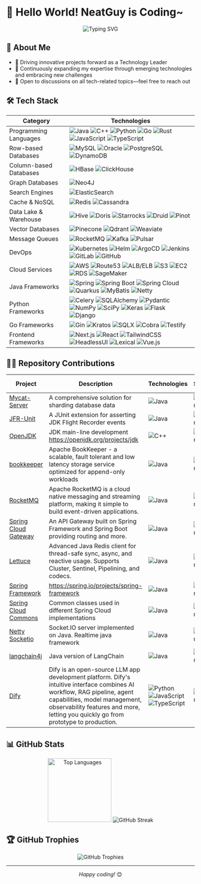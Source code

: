 # 👋 Hello World! NeatGuy is Coding~

<div align="center">
  <img src="https://readme-typing-svg.herokuapp.com?font=Fira+Code&pause=1000&color=36BCF7&center=true&vCenter=true&width=635&lines=Passionate+Technology+Leader+and+Developer;Always+Learning+and+Challenging" alt="Typing SVG" />
</div>

## 💫 About Me

- 🔭 Driving innovative projects forward as a Technology Leader
- 🌱 Continuously expanding my expertise through emerging technologies and embracing new challenges
- 💬 Open to discussions on all tech-related topics—feel free to reach out

## 🛠️ Tech Stack

| Category | Technologies |
|----------|-------------|
| Programming Languages | ![Java](https://img.shields.io/badge/-Java-007396?style=flat-square&logo=java&logoColor=white) ![C++](https://img.shields.io/badge/-C++-00599C?style=flat-square&logo=cplusplus&logoColor=white) ![Python](https://img.shields.io/badge/-Python-3776AB?style=flat-square&logo=python&logoColor=white) ![Go](https://img.shields.io/badge/-Go-00ADD8?style=flat-square&logo=go&logoColor=white) ![Rust](https://img.shields.io/badge/-Rust-000000?style=flat-square&logo=rust&logoColor=white) ![JavaScript](https://img.shields.io/badge/-JavaScript-F7DF1E?style=flat-square&logo=javascript&logoColor=black) ![TypeScript](https://img.shields.io/badge/-TypeScript-3178C6?style=flat-square&logo=typescript&logoColor=white) |
| Row-based Databases | ![MySQL](https://img.shields.io/badge/-MySQL-4479A1?style=flat-square&logo=mysql&logoColor=white) ![Oracle](https://img.shields.io/badge/-Oracle-F80000?style=flat-square&logo=oracle&logoColor=white) ![PostgreSQL](https://img.shields.io/badge/-PostgreSQL-336791?style=flat-square&logo=postgresql&logoColor=white) ![DynamoDB](https://img.shields.io/badge/-DynamoDB-4053D6?style=flat-square&logo=amazon-dynamodb&logoColor=white) |
| Column-based Databases | ![HBase](https://img.shields.io/badge/-HBase-D22128?style=flat-square&logo=apache&logoColor=white) ![ClickHouse](https://img.shields.io/badge/-ClickHouse-FFCC01?style=flat-square&logo=clickhouse&logoColor=black) |
| Graph Databases | ![Neo4J](https://img.shields.io/badge/-Neo4J-008CC1?style=flat-square&logo=neo4j&logoColor=white) |
| Search Engines | ![ElasticSearch](https://img.shields.io/badge/-ElasticSearch-005571?style=flat-square&logo=elasticsearch&logoColor=white) |
| Cache & NoSQL | ![Redis](https://img.shields.io/badge/-Redis-DC382D?style=flat-square&logo=redis&logoColor=white) ![Cassandra](https://img.shields.io/badge/-Cassandra-1287B1?style=flat-square&logo=apache-cassandra&logoColor=white) |
| Data Lake & Warehouse | ![Hive](https://img.shields.io/badge/-Hive-FDEE21?style=flat-square&logo=apache-hive&logoColor=black) ![Doris](https://img.shields.io/badge/-Doris-00BFFF?style=flat-square&logo=apache&logoColor=white) ![Starrocks](https://img.shields.io/badge/-Starrocks-0078D4?style=flat-square&logo=starrocks&logoColor=white) ![Druid](https://img.shields.io/badge/-Druid-29F1FB?style=flat-square&logo=apache-druid&logoColor=black) ![Pinot](https://img.shields.io/badge/-Pinot-E95420?style=flat-square&logo=apache&logoColor=white) |
| Vector Databases | ![Pinecone](https://img.shields.io/badge/-Pinecone-000000?style=flat-square&logo=pinecone&logoColor=white) ![Qdrant](https://img.shields.io/badge/-Qdrant-5A29E4?style=flat-square&logo=qdrant&logoColor=white) ![Weaviate](https://img.shields.io/badge/-Weaviate-3F51B5?style=flat-square&logo=weaviate&logoColor=white) |
| Message Queues | ![RocketMQ](https://img.shields.io/badge/-RocketMQ-D77310?style=flat-square&logo=apache-rocketmq&logoColor=white) ![Kafka](https://img.shields.io/badge/-Kafka-231F20?style=flat-square&logo=apache-kafka&logoColor=white) ![Pulsar](https://img.shields.io/badge/-Pulsar-188FFF?style=flat-square&logo=apache-pulsar&logoColor=white) |
| DevOps | ![Kubernetes](https://img.shields.io/badge/-Kubernetes-326CE5?style=flat-square&logo=kubernetes&logoColor=white) ![Helm](https://img.shields.io/badge/-Helm-0F1689?style=flat-square&logo=helm&logoColor=white) ![ArgoCD](https://img.shields.io/badge/-ArgoCD-EF7B4D?style=flat-square&logo=argo&logoColor=white) ![Jenkins](https://img.shields.io/badge/-Jenkins-D24939?style=flat-square&logo=jenkins&logoColor=white) ![GitLab](https://img.shields.io/badge/-GitLab-FCA121?style=flat-square&logo=gitlab&logoColor=white) ![GitHub](https://img.shields.io/badge/-GitHub-181717?style=flat-square&logo=github&logoColor=white) |
| Cloud Services | ![AWS](https://img.shields.io/badge/-AWS-232F3E?style=flat-square&logo=amazon-aws&logoColor=white) ![Route53](https://img.shields.io/badge/-Route53-8C4FFF?style=flat-square&logo=amazon-aws&logoColor=white) ![ALB/ELB](https://img.shields.io/badge/-ALB/ELB-FF9900?style=flat-square&logo=amazon-aws&logoColor=white) ![S3](https://img.shields.io/badge/-S3-569A31?style=flat-square&logo=amazon-s3&logoColor=white) ![EC2](https://img.shields.io/badge/-EC2-FF9900?style=flat-square&logo=amazon-ec2&logoColor=white) ![RDS](https://img.shields.io/badge/-RDS-527FFF?style=flat-square&logo=amazon-aws&logoColor=white) ![SageMaker](https://img.shields.io/badge/-SageMaker-FF9900?style=flat-square&logo=amazon-aws&logoColor=white) |
| Java Frameworks | ![Spring](https://img.shields.io/badge/-Spring-6DB33F?style=flat-square&logo=spring&logoColor=white) ![Spring Boot](https://img.shields.io/badge/-Spring%20Boot-6DB33F?style=flat-square&logo=spring-boot&logoColor=white) ![Spring Cloud](https://img.shields.io/badge/-Spring%20Cloud-6DB33F?style=flat-square&logo=spring&logoColor=white) ![Quarkus](https://img.shields.io/badge/-Quarkus-4695EB?style=flat-square&logo=quarkus&logoColor=white) ![MyBatis](https://img.shields.io/badge/-MyBatis-000000?style=flat-square&logo=mybatis&logoColor=white) ![Netty](https://img.shields.io/badge/-Netty-2C2D72?style=flat-square&logo=netty&logoColor=white) |
| Python Frameworks | ![Celery](https://img.shields.io/badge/-Celery-37814A?style=flat-square&logo=celery&logoColor=white) ![SQLAlchemy](https://img.shields.io/badge/-SQLAlchemy-D71F00?style=flat-square&logo=sqlalchemy&logoColor=white) ![Pydantic](https://img.shields.io/badge/-Pydantic-E92063?style=flat-square&logo=pydantic&logoColor=white) ![NumPy](https://img.shields.io/badge/-NumPy-013243?style=flat-square&logo=numpy&logoColor=white) ![SciPy](https://img.shields.io/badge/-SciPy-8CAAE6?style=flat-square&logo=scipy&logoColor=white) ![Keras](https://img.shields.io/badge/-Keras-D00000?style=flat-square&logo=keras&logoColor=white) ![Flask](https://img.shields.io/badge/-Flask-F12345?style=flat-square&logo=flask&logoColor=white) ![Django](https://img.shields.io/badge/-Django-AC1289?style=flat-square&logo=django&logoColor=white) |
| Go Frameworks | ![Gin](https://img.shields.io/badge/-Gin-00ADD8?style=flat-square&logo=go&logoColor=white) ![Kratos](https://img.shields.io/badge/-Kratos-00ADD8?style=flat-square&logo=go&logoColor=white) ![SQLX](https://img.shields.io/badge/-SQLX-00ADD8?style=flat-square&logo=go&logoColor=white) ![Cobra](https://img.shields.io/badge/-Cobra-00ADD8?style=flat-square&logo=go&logoColor=white) ![Testify](https://img.shields.io/badge/-Testify-00ADD8?style=flat-square&logo=go&logoColor=white) |
| Frontend Frameworks | ![Next.js](https://img.shields.io/badge/-Next.js-000000?style=flat-square&logo=next.js&logoColor=white) ![React](https://img.shields.io/badge/-React-61DAFB?style=flat-square&logo=react&logoColor=black) ![TailwindCSS](https://img.shields.io/badge/-TailwindCSS-38B2AC?style=flat-square&logo=tailwind-css&logoColor=white) ![HeadlessUI](https://img.shields.io/badge/-HeadlessUI-66E3FF?style=flat-square&logo=headlessui&logoColor=black) ![Lexical](https://img.shields.io/badge/-Lexical-61DAFB?style=flat-square&logo=react&logoColor=black) ![Vue.js](https://img.shields.io/badge/-Vue.js-4FC08D?style=flat-square&logo=vue.js&logoColor=white) |
## 👨‍💻 Repository Contributions

| Project | Description | Technologies | Stars | Forks | My Contributions |
|---------|-------------|--------------|-------|-------|------------------|
| [Mycat-Server](https://github.com/MyCATApache/Mycat-Server) | A comprehensive solution for sharding database data | ![Java](https://img.shields.io/badge/-Java-ED8B00?style=flat-square&logo=openjdk&logoColor=white) | ![Stars](https://img.shields.io/github/stars/MyCATApache/Mycat-Server?style=flat-square&labelColor=343b41) | ![Forks](https://img.shields.io/github/forks/MyCATApache/Mycat-Server?style=flat-square&labelColor=343b41) | [My Contribution](https://github.com/MyCATApache/Mycat-Server/issues?q=author%3ANeatGuyCoding+) |
| [JFR-Unit](https://github.com/moditect/jfrunit) | A JUnit extension for asserting JDK Flight Recorder events | ![Java](https://img.shields.io/badge/-Java-ED8B00?style=flat-square&logo=openjdk&logoColor=white) | ![Stars](https://img.shields.io/github/stars/moditect/jfrunit?style=flat-square&labelColor=343b41) | ![Forks](https://img.shields.io/github/forks/moditect/jfrunit?style=flat-square&labelColor=343b41) | [My Contribution](https://github.com/moditect/jfrunit/commits/main/?author=NeatGuyCoding) |
| [OpenJDK](https://github.com/openjdk/jdk) | JDK main-line development https://openjdk.org/projects/jdk | ![C++](https://img.shields.io/badge/-C++-00599C?style=flat-square&logo=cplusplus&logoColor=white) | ![Stars](https://img.shields.io/github/stars/openjdk/jdk?style=flat-square&labelColor=343b41) | ![Forks](https://img.shields.io/github/forks/openjdk/jdk?style=flat-square&labelColor=343b41) | [My Contribution](https://github.com/openjdk/jdk/issues?q=author%3ANeatGuyCoding) |
| [bookkeeper](https://github.com/apache/bookkeeper) | Apache BookKeeper - a scalable, fault tolerant and low latency storage service optimized for append-only workloads | ![Java](https://img.shields.io/badge/-Java-ED8B00?style=flat-square&logo=openjdk&logoColor=white) | ![Stars](https://img.shields.io/github/stars/apache/bookkeeper?style=flat-square&labelColor=343b41) | ![Forks](https://img.shields.io/github/forks/apache/bookkeeper?style=flat-square&labelColor=343b41) | [My Contribution](https://github.com/apache/bookkeeper/issues?q=author%3ANeatGuyCoding) |
| [RocketMQ](https://github.com/apache/rocketmq) | Apache RocketMQ is a cloud native messaging and streaming platform, making it simple to build event-driven applications. | ![Java](https://img.shields.io/badge/-Java-ED8B00?style=flat-square&logo=openjdk&logoColor=white) | ![Stars](https://img.shields.io/github/stars/apache/rocketmq?style=flat-square&labelColor=343b41) | ![Forks](https://img.shields.io/github/forks/apache/rocketmq?style=flat-square&labelColor=343b41) | [My Contribution](https://github.com/apache/rocketmq/issues?q=author%3ANeatGuyCoding) |
| [Spring Cloud Gateway](https://github.com/spring-cloud/spring-cloud-gateway) | An API Gateway built on Spring Framework and Spring Boot providing routing and more. | ![Java](https://img.shields.io/badge/-Java-ED8B00?style=flat-square&logo=openjdk&logoColor=white) | ![Stars](https://img.shields.io/github/stars/spring-cloud/spring-cloud-gateway?style=flat-square&labelColor=343b41) | ![Forks](https://img.shields.io/github/forks/spring-cloud/spring-cloud-gateway?style=flat-square&labelColor=343b41) | [My Contribution](https://github.com/spring-cloud/spring-cloud-gateway/issues?q=author%3ANeatGuyCoding) |
| [Lettuce](https://github.com/redis/lettuce) | Advanced Java Redis client for thread-safe sync, async, and reactive usage. Supports Cluster, Sentinel, Pipelining, and codecs. | ![Java](https://img.shields.io/badge/-Java-ED8B00?style=flat-square&logo=openjdk&logoColor=white) | ![Stars](https://img.shields.io/github/stars/redis/lettuce?style=flat-square&labelColor=343b41) | ![Forks](https://img.shields.io/github/forks/redis/lettuce?style=flat-square&labelColor=343b41) | [My Contribution](https://github.com/redis/lettuce/issues?q=author%3ANeatGuyCoding) |
| [Spring Framework](https://github.com/spring-projects/spring-framework) | https://spring.io/projects/spring-framework | ![Java](https://img.shields.io/badge/-Java-ED8B00?style=flat-square&logo=openjdk&logoColor=white) | ![Stars](https://img.shields.io/github/stars/spring-projects/spring-framework?style=flat-square&labelColor=343b41) | ![Forks](https://img.shields.io/github/forks/spring-projects/spring-framework?style=flat-square&labelColor=343b41) | [My Contribution](https://github.com/spring-projects/spring-framework/issues?q=author%3ANeatGuyCoding) |
| [Spring Cloud Commons](https://github.com/spring-cloud/spring-cloud-commons) | Common classes used in different Spring Cloud implementations | ![Java](https://img.shields.io/badge/-Java-ED8B00?style=flat-square&logo=openjdk&logoColor=white) | ![Stars](https://img.shields.io/github/stars/spring-cloud/spring-cloud-commons?style=flat-square&labelColor=343b41) | ![Forks](https://img.shields.io/github/forks/spring-cloud/spring-cloud-commons?style=flat-square&labelColor=343b41) | [My Contribution](https://github.com/spring-cloud/spring-cloud-commons/issues?q=author%3ANeatGuyCoding) |
| [Netty Socketio](https://github.com/mrniko/netty-socketio) | Socket.IO server implemented on Java. Realtime java framework | ![Java](https://img.shields.io/badge/-Java-ED8B00?style=flat-square&logo=openjdk&logoColor=white) | ![Stars](https://img.shields.io/github/stars/mrniko/netty-socketio?style=flat-square&labelColor=343b41) | ![Forks](https://img.shields.io/github/forks/mrniko/netty-socketio?style=flat-square&labelColor=343b41) | [My Contribution](https://github.com/mrniko/netty-socketio/issues?q=author%3ANeatGuyCoding) |
| [langchain4j](https://github.com/langchain4j/langchain4j) | Java version of LangChain | ![Java](https://img.shields.io/badge/-Java-ED8B00?style=flat-square&logo=openjdk&logoColor=white) | ![Stars](https://img.shields.io/github/stars/langchain4j/langchain4j?style=flat-square&labelColor=343b41) | ![Forks](https://img.shields.io/github/forks/langchain4j/langchain4j?style=flat-square&labelColor=343b41) | [My Contribution](https://github.com/langchain4j/langchain4j/issues?q=author%3ANeatGuyCoding) |
| [Dify](https://github.com/langgenius/dify) | Dify is an open-source LLM app development platform. Dify's intuitive interface combines AI workflow, RAG pipeline, agent capabilities, model management, observability features and more, letting you quickly go from prototype to production. | ![Python](https://img.shields.io/badge/-Python-3776AB?style=flat-square&logo=python&logoColor=white) ![JavaScript](https://img.shields.io/badge/-JavaScript-F7DF1E?style=flat-square&logo=javascript&logoColor=black) ![TypeScript](https://img.shields.io/badge/-TypeScript-3178C6?style=flat-square&logo=typescript&logoColor=white) | ![Stars](https://img.shields.io/github/stars/langgenius/dify?style=flat-square&labelColor=343b41) | ![Forks](https://img.shields.io/github/forks/langgenius/dify?style=flat-square&labelColor=343b41) | [My Contribution](https://github.com/langgenius/dify/issues?q=author%3ANeatGuyCoding) |


## 📊 GitHub Stats

<div align="center">
  <img src="https://github-readme-stats.vercel.app/api/top-langs/?username=NeatGuyCoding&layout=compact&theme=tokyonight&hide_border=true" alt="Top Languages" height="170"/>
  <img src="https://github-readme-streak-stats.herokuapp.com/?user=NeatGuyCoding&theme=tokyonight&hide_border=true" alt="GitHub Streak" />
</div>

## 🏆 GitHub Trophies

<div align="center">
  <img src="https://github-profile-trophy.vercel.app/?username=NeatGuyCoding&theme=nord&column=7&no-frame=true" alt="GitHub Trophies" />
</div>

---

<div align="center">
  <i>Happy coding!</i> 😊
</div>
